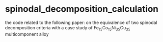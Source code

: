 # spinodal_decomposition_calculation
the code related to the following paper: on the equivalence of two spinodal decomposition criteria with a case study of Fe${}_{15}$Co${}_{15}$Ni${}_{35}$Cu${}_{35}$ multicomponent alloy
